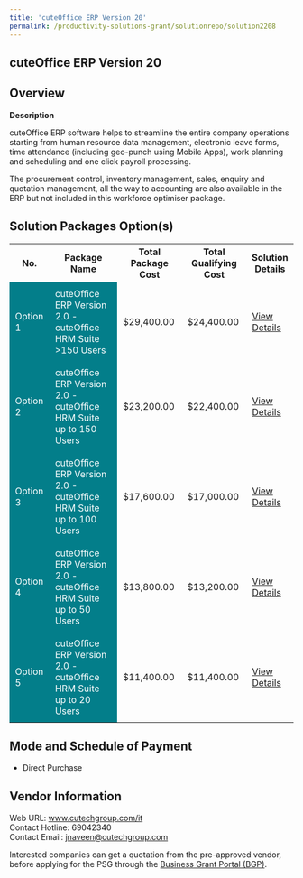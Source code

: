 ```yaml
---
title: 'cuteOffice ERP Version 20'
permalink: /productivity-solutions-grant/solutionrepo/solution2208
---
```


## cuteOffice ERP Version 20

## Overview

**Description**

cuteOffice ERP software helps to streamline the entire company operations starting from human resource data management, electronic leave forms, time attendance (including geo-punch using Mobile Apps), work planning and scheduling and one click payroll processing. 

The procurement control, inventory management, sales, enquiry and quotation management, all the way to accounting are also available in the ERP but not included in this workforce optimiser package.

## Solution Packages Option(s)

<table>
<tr>
<th><b>No.</b></th>
<th><b>Package Name</b></th>
<th><b>Total Package Cost</b></th>
<th><b>Total Qualifying Cost</b></th>
<th><b>Solution Details</b></th>
</tr>
<tr>
<td style='padding: 10px; background-color: #037E8A; color: #FFFFFF;'>Option 1</td>
<td style='padding: 10px; background-color: #037E8A; color: #FFFFFF;'>cuteOffice ERP Version 2.0 - cuteOffice HRM Suite >150 Users</td>
<td style='padding: 10px;'>$29,400.00</td>
<td style='padding: 10px;'>$24,400.00</td>
<td style='padding: 10px;'><a href='https://www.gobusiness.gov.sg/images/psg/CutechInfocomm20200803_Desensitised_Annex_3_Part_1.pdf' target='_blank'>View Details</a></td>
</tr>
<tr>
<td style='padding: 10px; background-color: #037E8A; color: #FFFFFF;'>Option 2</td>
<td style='padding: 10px; background-color: #037E8A; color: #FFFFFF;'>cuteOffice ERP Version 2.0 - cuteOffice HRM Suite up to 150 Users</td>
<td style='padding: 10px;'>$23,200.00</td>
<td style='padding: 10px;'>$22,400.00</td>
<td style='padding: 10px;'><a href='https://www.gobusiness.gov.sg/images/psg/CutechInfocomm20200803_Desensitised_Annex_3_Part_2.pdf' target='_blank'>View Details</a></td>
</tr>
<tr>
<td style='padding: 10px; background-color: #037E8A; color: #FFFFFF;'>Option 3</td>
<td style='padding: 10px; background-color: #037E8A; color: #FFFFFF;'>cuteOffice ERP Version 2.0 - cuteOffice HRM Suite up to 100 Users</td>
<td style='padding: 10px;'>$17,600.00</td>
<td style='padding: 10px;'>$17,000.00</td>
<td style='padding: 10px;'><a href='https://www.gobusiness.gov.sg/images/psg/CutechInfocomm20200803_Desensitised_Annex_3_Part_3.pdf' target='_blank'>View Details</a></td>
</tr>
<tr>
<td style='padding: 10px; background-color: #037E8A; color: #FFFFFF;'>Option 4</td>
<td style='padding: 10px; background-color: #037E8A; color: #FFFFFF;'>cuteOffice ERP Version 2.0 - cuteOffice HRM Suite up to 50 Users</td>
<td style='padding: 10px;'>$13,800.00</td>
<td style='padding: 10px;'>$13,200.00</td>
<td style='padding: 10px;'><a href='https://www.gobusiness.gov.sg/images/psg/CutechInfocomm20200803_Desensitised_Annex_3_Part_4.pdf' target='_blank'>View Details</a></td>
</tr>
<tr>
<td style='padding: 10px; background-color: #037E8A; color: #FFFFFF;'>Option 5</td>
<td style='padding: 10px; background-color: #037E8A; color: #FFFFFF;'>cuteOffice ERP Version 2.0 - cuteOffice HRM Suite up to 20 Users</td>
<td style='padding: 10px;'>$11,400.00</td>
<td style='padding: 10px;'>$11,400.00</td>
<td style='padding: 10px;'><a href='https://www.gobusiness.gov.sg/images/psg/CutechInfocomm20200803_Desensitised_Annex_3_Part_5.pdf' target='_blank'>View Details</a></td>
</tr>
</table>

## Mode and Schedule of Payment

 - Direct Purchase

## Vendor Information

 Web URL: www.cutechgroup.com/it <br>Contact Hotline: 69042340 <br>Contact Email: jnaveen@cutechgroup.com <br>

Interested companies can get a quotation from the pre-approved vendor, before applying for the PSG through the <a href='https://www.businessgrants.gov.sg/' target='_blank' rel='noopener'>Business Grant Portal (BGP)</a>.

<script src="/jquery/resize-tables.js"></script>
